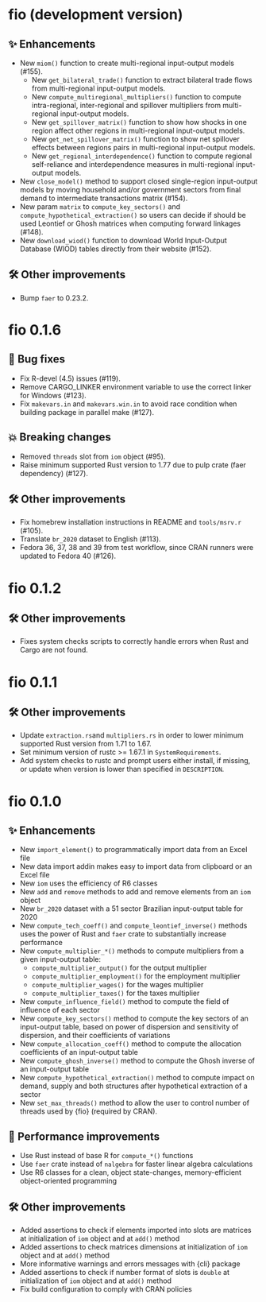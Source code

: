 # fio (development version)

## ✨ Enhancements

* New `miom()` function to create multi-regional input-output models (#155).
  - New `get_bilateral_trade()` function to extract bilateral trade flows from multi-regional input-output models.
  - New `compute_multiregional_multipliers()` function to compute intra-regional, inter-regional and spillover multipliers from multi-regional input-output models.
  - New `get_spillover_matrix()` function to show how shocks in one region affect other regions in multi-regional input-output models.
  - New `get_net_spillover_matrix()` function to show net spillover effects between regions pairs in multi-regional input-output models.
  - New `get_regional_interdependence()` function to compute regional self-reliance and interdependence measures in multi-regional input-output models.
* New `close_model()` method to support closed single-region input-output models by moving household and/or government sectors from final demand to intermediate transactions matrix (#154).
* New param `matrix` to `compute_key_sectors()` and `compute_hypothetical_extraction()` so users can decide if should be used Leontief or Ghosh matrices when computing forward linkages (#148).
* New `download_wiod()` function to download World Input-Output Database (WIOD) tables directly from their website (#152).

## 🛠️ Other improvements

* Bump `faer` to 0.23.2.

# fio 0.1.6

## 🐞 Bug fixes

* Fix R-devel (4.5) issues (#119).
* Remove CARGO_LINKER environment variable to use the correct linker for Windows (#123).
* Fix `makevars.in` and `makevars.win.in` to avoid race condition when building package in parallel make (#127).

## 💥 Breaking changes

* Removed `threads` slot from `iom` object (#95).
* Raise minimum supported Rust version to 1.77 due to pulp crate (faer dependency) (#127).

## 🛠️ Other improvements

* Fix homebrew installation instructions in README and `tools/msrv.r` (#105).
* Translate `br_2020` dataset to English (#113).
* Fedora 36, 37, 38 and 39 from test workflow, since CRAN runners were updated to Fedora 40 (#126).

# fio 0.1.2

## 🛠️ Other improvements

* Fixes system checks scripts to correctly handle errors when Rust and Cargo are not found.

# fio 0.1.1

## 🛠️ Other improvements

* Update `extraction.rs`and `multipliers.rs` in order to lower minimum supported Rust version from 1.71 to 1.67.
* Set minimum version of rustc >= 1.67.1 in `SystemRequirements`.
* Add system checks to rustc and prompt users either install, if missing, or update when version is lower than specified in `DESCRIPTION`.

# fio 0.1.0

## ✨ Enhancements

* New `import_element()` to programmatically import data from an Excel file
* New data import addin makes easy to import data from clipboard or an Excel file
* New `iom` uses the efficiency of R6 classes
* New `add` and `remove` methods to add and remove elements from an `iom` object
* New `br_2020` dataset with a 51 sector Brazilian input-output table for 2020
* New `compute_tech_coeff()` and `compute_leontief_inverse()` methods uses the power of Rust and `faer` crate to substantially increase performance
* New `compute_multiplier_*()` methods to compute multipliers from a given input-output table:
  * `compute_multiplier_output()` for the output multiplier
  * `compute_multiplier_employment()` for the employment multiplier
  * `compute_multiplier_wages()` for the wages multiplier
  * `compute_multiplier_taxes()` for the taxes multiplier
* New `compute_influence_field()` method to compute the field of influence of each sector
* New `compute_key_sectors()` method to compute the key sectors of an input-output table, based on power of dispersion and sensitivity of dispersion, and their coefficients of variations
* New `compute_allocation_coeff()` method to compute the allocation coefficients of an input-output table
* New `compute_ghosh_inverse()` method to compute the Ghosh inverse of an input-output table
* New `compute_hypothetical_extraction()` method to compute impact on demand, supply and both structures after hypothetical extraction of a sector
* New `set_max_threads()` method to allow the user to control number of threads used by {fio} (required by CRAN).

## 🚀 Performance improvements

* Use Rust instead of base R for `compute_*()` functions
* Use `faer` crate instead of `nalgebra` for faster linear algebra calculations
* Use R6 classes for a clean, object state-changes, memory-efficient object-oriented programming

## 🛠️ Other improvements

* Added assertions to check if elements imported into slots are matrices at initialization of `iom` object and at `add()` method
* Added assertions to check matrices dimensions at initialization of `iom` object and at `add()` method
* More informative warnings and errors messages with {cli} package
* Added assertions to check if number format of slots is `double` at initialization of `iom` object and at `add()` method
* Fix build configuration to comply with CRAN policies
